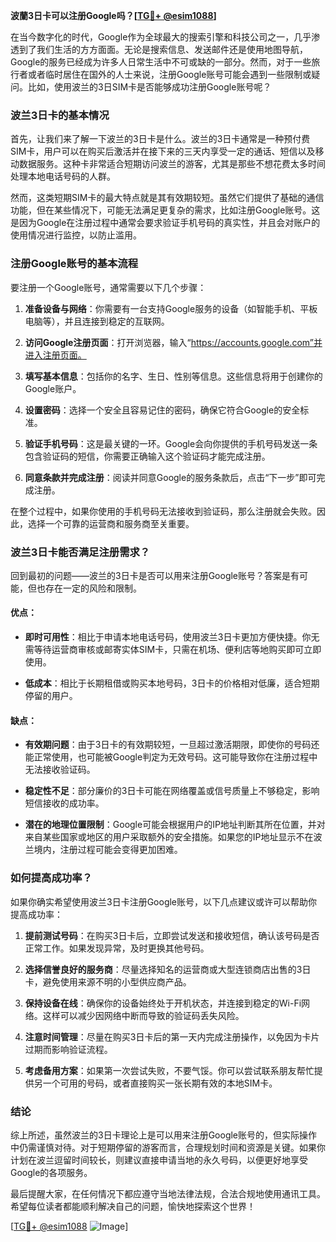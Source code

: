 **波蘭3日卡可以注册Google吗？[[TG💪+ @esim1088](https://t.me/s/esim1088)]**

在当今数字化的时代，Google作为全球最大的搜索引擎和科技公司之一，几乎渗透到了我们生活的方方面面。无论是搜索信息、发送邮件还是使用地图导航，Google的服务已经成为许多人日常生活中不可或缺的一部分。然而，对于一些旅行者或者临时居住在国外的人士来说，注册Google账号可能会遇到一些限制或疑问。比如，使用波兰的3日SIM卡是否能够成功注册Google账号呢？

### 波兰3日卡的基本情况

首先，让我们来了解一下波兰的3日卡是什么。波兰的3日卡通常是一种预付费SIM卡，用户可以在购买后激活并在接下来的三天内享受一定的通话、短信以及移动数据服务。这种卡非常适合短期访问波兰的游客，尤其是那些不想花费太多时间处理本地电话号码的人群。

然而，这类短期SIM卡的最大特点就是其有效期较短。虽然它们提供了基础的通信功能，但在某些情况下，可能无法满足更复杂的需求，比如注册Google账号。这是因为Google在注册过程中通常会要求验证手机号码的真实性，并且会对账户的使用情况进行监控，以防止滥用。

### 注册Google账号的基本流程

要注册一个Google账号，通常需要以下几个步骤：

1. **准备设备与网络**：你需要有一台支持Google服务的设备（如智能手机、平板电脑等），并且连接到稳定的互联网。
   
2. **访问Google注册页面**：打开浏览器，输入“https://accounts.google.com”并进入注册页面。

3. **填写基本信息**：包括你的名字、生日、性别等信息。这些信息将用于创建你的Google账户。

4. **设置密码**：选择一个安全且容易记住的密码，确保它符合Google的安全标准。

5. **验证手机号码**：这是最关键的一环。Google会向你提供的手机号码发送一条包含验证码的短信，你需要正确输入这个验证码才能完成注册。

6. **同意条款并完成注册**：阅读并同意Google的服务条款后，点击“下一步”即可完成注册。

在整个过程中，如果你使用的手机号码无法接收到验证码，那么注册就会失败。因此，选择一个可靠的运营商和服务商至关重要。

### 波兰3日卡能否满足注册需求？

回到最初的问题——波兰的3日卡是否可以用来注册Google账号？答案是有可能，但也存在一定的风险和限制。

#### 优点：
- **即时可用性**：相比于申请本地电话号码，使用波兰3日卡更加方便快捷。你无需等待运营商审核或邮寄实体SIM卡，只需在机场、便利店等地购买即可立即使用。
  
- **低成本**：相比于长期租借或购买本地号码，3日卡的价格相对低廉，适合短期停留的用户。

#### 缺点：
- **有效期问题**：由于3日卡的有效期较短，一旦超过激活期限，即使你的号码还能正常使用，也可能被Google判定为无效号码。这可能导致你在注册过程中无法接收验证码。

- **稳定性不足**：部分廉价的3日卡可能在网络覆盖或信号质量上不够稳定，影响短信接收的成功率。

- **潜在的地理位置限制**：Google可能会根据用户的IP地址判断其所在位置，并对来自某些国家或地区的用户采取额外的安全措施。如果您的IP地址显示不在波兰境内，注册过程可能会变得更加困难。

### 如何提高成功率？

如果你确实希望使用波兰3日卡注册Google账号，以下几点建议或许可以帮助你提高成功率：

1. **提前测试号码**：在购买3日卡后，立即尝试发送和接收短信，确认该号码是否正常工作。如果发现异常，及时更换其他号码。

2. **选择信誉良好的服务商**：尽量选择知名的运营商或大型连锁商店出售的3日卡，避免使用来源不明的小型供应商产品。

3. **保持设备在线**：确保你的设备始终处于开机状态，并连接到稳定的Wi-Fi网络。这样可以减少因网络中断而导致的验证码丢失风险。

4. **注意时间管理**：尽量在购买3日卡后的第一天内完成注册操作，以免因为卡片过期而影响验证流程。

5. **考虑备用方案**：如果第一次尝试失败，不要气馁。你可以尝试联系朋友帮忙提供另一个可用的号码，或者直接购买一张长期有效的本地SIM卡。

### 结论

综上所述，虽然波兰的3日卡理论上是可以用来注册Google账号的，但实际操作中仍需谨慎对待。对于短期停留的游客而言，合理规划时间和资源是关键。如果你计划在波兰逗留时间较长，则建议直接申请当地的永久号码，以便更好地享受Google的各项服务。

最后提醒大家，在任何情况下都应遵守当地法律法规，合法合规地使用通讯工具。希望每位读者都能顺利解决自己的问题，愉快地探索这个世界！

[[TG💪+ @esim1088](https://t.me/s/esim1088) ![Image](https://i.postimg.cc/4NQfJmqS/Snipaste-2025-05-13-00-14-12.png)]